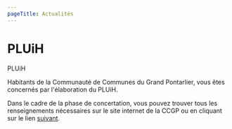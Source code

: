 ```yaml
---
pageTitle: Actualités
---
```


# PLUiH

PLUiH

Habitants de la Communauté de Communes du Grand Pontarlier, vous êtes concernés par l'élaboration du PLUiH.

Dans le cadre de la phase de concertation, vous pouvez trouver tous les renseignements nécessaires sur le site internet de la CCGP ou en cliquant sur le lien [suivant](http://www.grandpontarlier.fr/developpement-local-et-economique/plan-local-d-urbanisme-intercommunal-habitat.html).
